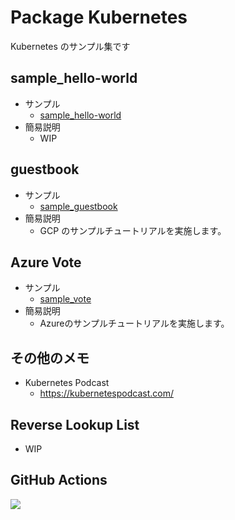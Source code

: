 # Package Kubernetes

Kubernetes のサンプル集です

## sample_hello-world

+ サンプル
  + [sample_hello-world](./sample_hello-world/README.md)
+ 簡易説明
  + WIP

## guestbook

+ サンプル
  + [sample_guestbook](./sample_guestbook/README.md)
+ 簡易説明
  + GCP のサンプルチュートリアルを実施します。

## Azure Vote

+ サンプル
  + [sample_vote](./sample_vote/README.md)
+ 簡易説明
  + Azureのサンプルチュートリアルを実施します。

## その他のメモ

+ Kubernetes Podcast
  + https://kubernetespodcast.com/

## Reverse Lookup List

+ WIP

## GitHub Actions

![](https://github.com/iganari/package-kubernetes/workflows/update-readme-branch/badge.svg)
